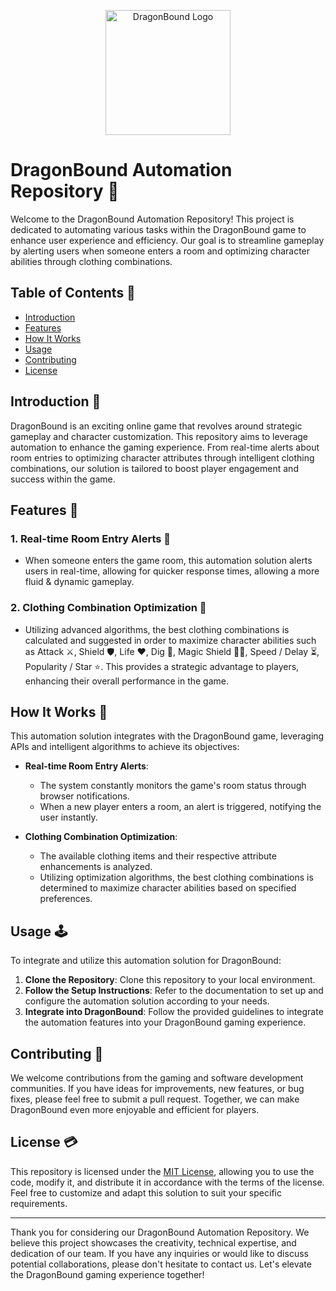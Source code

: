 <p align="center">
  <img src="https://i.imgur.com/e7CM0Re.png" alt="DragonBound Logo" width="200" height="200"/>
</p>

# DragonBound Automation Repository 🤖

Welcome to the DragonBound Automation Repository! This project is dedicated to automating various tasks within the DragonBound game to enhance user experience and efficiency. Our goal is to streamline gameplay by alerting users when someone enters a room and optimizing character abilities through clothing combinations.

## Table of Contents 📃

- [Introduction](#introduction)
- [Features](#features)
- [How It Works](#how-it-works)
- [Usage](#usage)
- [Contributing](#contributing)
- [License](#license)

## Introduction 🐉

DragonBound is an exciting online game that revolves around strategic gameplay and character customization. This repository aims to leverage automation to enhance the gaming experience. From real-time alerts about room entries to optimizing character attributes through intelligent clothing combinations, our solution is tailored to boost player engagement and success within the game.

## Features 🎉

### 1. Real-time Room Entry Alerts 🚨

- When someone enters the game room, this automation solution alerts users in real-time, allowing for quicker response times, allowing a more fluid & dynamic gameplay.

### 2. Clothing Combination Optimization 🧥

- Utilizing advanced algorithms, the best clothing combinations is calculated and suggested in order to maximize character abilities such as Attack ⚔️, Shield 🛡️, Life ❤️, Dig 🔨, Magic Shield 🧙‍♂️, Speed / Delay ⏳, Popularity / Star ⭐. This provides a strategic advantage to players, enhancing their overall performance in the game.

## How It Works 🤔

This automation solution integrates with the DragonBound game, leveraging APIs and intelligent algorithms to achieve its objectives:

- **Real-time Room Entry Alerts**:
  - The system constantly monitors the game's room status through browser notifications.
  - When a new player enters a room, an alert is triggered, notifying the user instantly.

- **Clothing Combination Optimization**:
  - The available clothing items and their respective attribute enhancements is analyzed.
  - Utilizing optimization algorithms, the best clothing combinations is determined to maximize character abilities based on specified preferences.

## Usage 🕹️

To integrate and utilize this automation solution for DragonBound:

1. **Clone the Repository**: Clone this repository to your local environment.
2. **Follow the Setup Instructions**: Refer to the documentation to set up and configure the automation solution according to your needs.
3. **Integrate into DragonBound**: Follow the provided guidelines to integrate the automation features into your DragonBound gaming experience.

## Contributing 🤝

We welcome contributions from the gaming and software development communities. If you have ideas for improvements, new features, or bug fixes, please feel free to submit a pull request. Together, we can make DragonBound even more enjoyable and efficient for players.

## License 💳

This repository is licensed under the [MIT License](LICENSE), allowing you to use the code, modify it, and distribute it in accordance with the terms of the license. Feel free to customize and adapt this solution to suit your specific requirements.

---

Thank you for considering our DragonBound Automation Repository. We believe this project showcases the creativity, technical expertise, and dedication of our team. If you have any inquiries or would like to discuss potential collaborations, please don't hesitate to contact us. Let's elevate the DragonBound gaming experience together!
